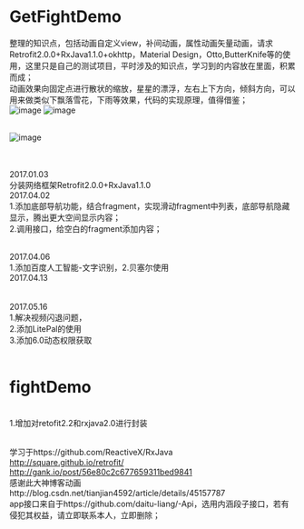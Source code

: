 # GetFightDemo
整理的知识点，包括动画自定义view，补间动画，属性动画矢量动画，请求Retrofit2.0.0+RxJava1.1.0+okhttp，Material Design，Otto,ButterKnife等的使用，这里只是自己的测试项目，平时涉及的知识点，学习到的内容放在里面，积累而成；
<br>动画效果向固定点进行散状的缩放，星星的漂浮，左右上下方向，倾斜方向，可以用来做类似下飘落雪花，下雨等效果，代码的实现原理，值得借鉴；
<br>![image](https://github.com/daitu-liang/GetFightDemo/blob/master/screenshots/Video_2017-04-02_121104.gif)
![image](https://github.com/daitu-liang/GetFightDemo/blob/master/screenshots/Video_2017-04-02_130207.gif)

<br>![image](https://github.com/daitu-liang/GetFightDemo/blob/master/screenshots/Video_2017-04-06_170049.gif)

<br>
<br>2017.01.03
<br>分装网络框架Retrofit2.0.0+RxJava1.1.0
<br>2017.04.02
<br>1.添加底部导航功能，结合fragment，实现滑动fragment中列表，底部导航隐藏显示，腾出更大空间显示内容；
<br>2.调用接口，给空白的fragment添加内容；

<br>2017.04.06
<br>1.添加百度人工智能-文字识别，2.贝塞尔使用
<br>2017.04.13
<br>
<br>
<br>2017.05.16
<br>1.解决视频闪退问题，
<br>2.添加LitePal的使用
<br>3.添加6.0动态权限获取
<br>
<br>
# fightDemo
<br>1.增加对retofit2.2和rxjava2.0进行封装

<br>学习于https://github.com/ReactiveX/RxJava
<br>http://square.github.io/retrofit/
<br>http://gank.io/post/56e80c2c677659311bed9841
<br>感谢此大神博客动画http://blog.csdn.net/tianjian4592/article/details/45157787 
<br>app接口来自于https://github.com/daitu-liang/-Api，选用内涵段子接口，若有侵犯其权益，请立即联系本人，立即删除；
